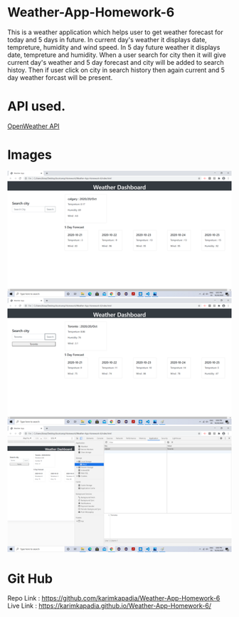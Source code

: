 # Weather-App-Homework-6
This is a weather application which helps user to get weather forecast for today and 5 days in future.  In current day's weather it displays date, tempreture, humidity and wind speed. In 5 day future weather it displays date, tempreture and humidity. When a user search for city then it will give current day's weather and 5 day forecast and city will be added to search histoy. Then if user click on city in search history then again current and 5 day weather forcast will be present.

# API used.
[OpenWeather API](https://openweathermap.org/api)


# Images
![Home page](./images/homepage.png)
![Search City page](./images/searchCitypage.png)
![HSearch History page](./images/localstoragepage.png)

# Git Hub
Repo Link : https://github.com/karimkapadia/Weather-App-Homework-6
Live Link : https://karimkapadia.github.io/Weather-App-Homework-6/
